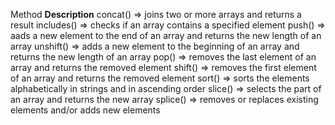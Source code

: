 Method	                **Description**
concat()	=> joins two or more arrays and returns a result
includes()	=> checks if an array contains a specified element
push()	    => aads a new element to the end of an array and returns the new length of an array
unshift()	=> adds a new element to the beginning of an array and returns the new length of an array
pop()	    => removes the last element of an array and returns the removed element
shift()	    => removes the first element of an array and returns the removed element
sort()	    => sorts the elements alphabetically in strings and in ascending order
slice()	    => selects the part of an array and returns the new array
splice()	=> removes or replaces existing elements and/or adds new elements